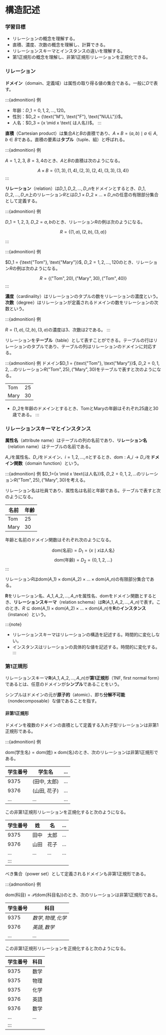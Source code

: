 # 構造記述

### 学習目標

* リレーションの概念を理解する。
* 直積、濃度、次数の概念を理解し、計算できる。
* リレーションスキーマとインスタンスの違いを理解する。
* 第1正規形の概念を理解し、非第1正規形リレーションを正規化できる。

### リレーション

**ドメイン**（domain、定義域）は属性の取り得る値の集合である。一般に$D$で表す。

:::{admonition} 例

* 年齢：$D\_1 = {0, 1, 2, \ldots, 120}$。
* 性別：$D\_2 = {\text{"M"}, \text{"F"}, \text{"NULL"\}}$。
* 人名：$D\_3 = {x \mid x \text{ は人名\}}$。 :::

**直積**（Cartesian product）は集合$A$と$B$の直積であり、$A \times B = {(a, b) \mid a \in A, b \in B}$である。直積の要素は**タプル**（tuple、組）と呼ばれる。

:::{admonition} 例

$A = {1, 2, 3}$, $B = {3, 4}$のとき、$A$と$B$の直積は次のようになる。

$$A \times B = \{(1, 3), (1, 4), (2, 3), (2, 4), (3, 3), (3, 4)\}$$ :::

**リレーション**（relation）は$D\_1, D\_2, \ldots, D\_n$をドメインとするとき、$D\_1, D\_2, \ldots, D\_n$上のリレーション$R$とは$D\_1 \times D\_2 \times \ldots \times D\_n$の任意の有限部分集合として定義する。

:::{admonition} 例

$D\_1 = {1, 2, 3}$, $D\_2 = {a, b}$のとき、リレーション$R$の例は次のようになる。

$$R = \{(1, a), (2, b), (3, a)\}$$

:::

:::{admonition} 例

$D\_1 = {\text{"Tom"}, \text{"Mary"\}}$, $D\_2 = {1, 2, \ldots, 120}$のとき、リレーション$R$の例は次のようになる。

$$R = \{(\text{"Tom"}, 20), (\text{"Mary"}, 30), (\text{"Tom"}, 40)\}$$ :::

**濃度**（cardinality）はリレーションのタプルの数をリレーションの濃度という。**次数**（degree）はリレーションが定義されるドメインの数をリレーションの次数という。

:::{admonition} 例

$R = {(1, a), (2, b), (3, a)}$の濃度は3、次数は2である。 :::

リレーションを**テーブル**（table）として表すことができる。テーブルの行はリレーションのタプルであり、テーブルの列はリレーションのドメインに対応する。

:::{admonition} 例 ドメイン$D\_1 = {\text{"Tom"}, \text{"Mary"\}}$, $D\_2 = {0, 1, 2, \ldots}$のリレーション$R{(\text{"Tom"}, 25), (\text{"Mary"}, 30)}$をテーブルで表すと次のようになる。

|      |    |
| ---- | -- |
| Tom  | 25 |
| Mary | 30 |

* $D\_2$を年齢のドメインとするとき、TomとMaryの年齢はそれぞれ25歳と30歳である。 :::

### リレーションスキーマとインスタンス

**属性名**（attribute name）はテーブルの列の名前であり、**リレーション名**（relation name）はテーブルの名前である。

$A\_i$を属性名、$D\_i$をドメイン、$i=1, 2, \ldots, n$とするとき、$\text{dom}: A\_i \to D\_i$を**ドメイン関数**（domain function）という。

:::{admonition} 例 $D\_1={x \mid x \text{は人名\}}$, $D\_2={0, 1, 2, \ldots}$のリレーション$R{(\text{"Tom"}, 25), (\text{"Mary"}, 30)}$を考える。

リレーション名は社員であり、属性名は名前と年齢である。テーブルで表すと次のようになる。

| 名前   | 年齢 |
| ---- | -- |
| Tom  | 25 |
| Mary | 30 |

年齢と名前のドメイン関数はそれぞれ次のようになる。

$$\text{dom}(\text{名前}) = D_1 = \{x \mid x \text{は人名}\}$$ $$\text{dom}(\text{年齢}) = D_2 = \{0, 1, 2, \ldots\}$$ :::

リレーション$R$は$\text{dom}(A\_1) \times \text{dom}(A\_2) \times \ldots \times \text{dom}(A\_n)$の有限部分集合である。

$\boldsymbol{R}$をリレーション名、$A\_1, A\_2, \ldots, A\_n$を属性名、$\text{dom}$をドメイン関数とするとき、**リレーションスキーマ**（relation schema）は$\boldsymbol{R}(A\_1, A\_2, \ldots, A\_n)$で表す。このとき、$R \subseteq \text{dom}(A\_1) \times \text{dom}(A\_2) \times \ldots \times \text{dom}(A\_n)$を$\boldsymbol{R}$の**インスタンス**（instance）という。

:::{note}

* リレーションスキーマはリレーションの構造を記述する。時間的に変化しない。
* インスタンスはリレーションの具体的な値を記述する。時間的に変化する。 :::

### 第1正規形

リレーションスキーマ$\boldsymbol{R}(A\_1, A\_2, \ldots, A\_n)$が**第1正規形**（1NF, first normal form）であるとは、任意のドメインが**シンプル**であることをいう。

シンプルはドメインの元が**原子的**（atomic）、即ち**分解不可能**（nondecomposable）な値であることを指す。

#### 非第1正規形

ドメインを複数のドメインの直積として定義する入れ子型リレーションは非第1正規形である。

:::{admonition} 例

$\text{dom}(\text{学生名}) = \text{dom}(\text{姓}) \times \text{dom}(\text{名})$のとき、次のリレーションは非第1正規形である。

| 学生番号 | 学生名      | ... |
| ---- | -------- | --- |
| 9375 | (田中, 太郎) | ... |
| 9376 | (山田, 花子) | ... |
| ...  | ...      | ... |

この非第1正規形リレーションを正規化すると次のようになる。

| 学生番号 | 姓   | 名   | ... |
| ---- | --- | --- | --- |
| 9375 | 田中  | 太郎  | ... |
| 9376 | 山田  | 花子  | ... |
| ...  | ... | ... | ... |
| :::  |     |     |     |

べき集合（power set）として定義されるドメインも非第1正規形である。

:::{admonition} 例

$\text{dom}(\text{科目}) = \mathcal{P}(\text{dom}(\text{科目名}))$のとき、次のリレーションは非第1正規形である。

| 学生番号 | 科目             |
| ---- | -------------- |
| 9375 | ${数学, 物理, 化学}$ |
| 9376 | ${英語, 数学}$     |
| ...  | ...            |

この非第1正規形リレーションを正規化すると次のようになる。

| 学生番号 | 科目  |
| ---- | --- |
| 9375 | 数学  |
| 9375 | 物理  |
| 9375 | 化学  |
| 9376 | 英語  |
| 9376 | 数学  |
| ...  | ... |
| :::  |     |
